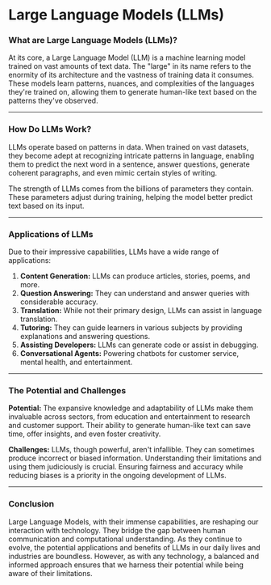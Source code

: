 # Large Language Models (LLMs)

### **What are Large Language Models (LLMs)?**

At its core, a Large Language Model (LLM) is a machine learning model trained on vast amounts of text data. The "large" in its name refers to the enormity of its architecture and the vastness of training data it consumes. These models learn patterns, nuances, and complexities of the languages they're trained on, allowing them to generate human-like text based on the patterns they've observed.

***

### **How Do LLMs Work?**

LLMs operate based on patterns in data. When trained on vast datasets, they become adept at recognizing intricate patterns in language, enabling them to predict the next word in a sentence, answer questions, generate coherent paragraphs, and even mimic certain styles of writing.

The strength of LLMs comes from the billions of parameters they contain. These parameters adjust during training, helping the model better predict text based on its input.

***

### **Applications of LLMs**

Due to their impressive capabilities, LLMs have a wide range of applications:

1. **Content Generation:** LLMs can produce articles, stories, poems, and more.
2. **Question Answering:** They can understand and answer queries with considerable accuracy.
3. **Translation:** While not their primary design, LLMs can assist in language translation.
4. **Tutoring:** They can guide learners in various subjects by providing explanations and answering questions.
5. **Assisting Developers:** LLMs can generate code or assist in debugging.
6. **Conversational Agents:** Powering chatbots for customer service, mental health, and entertainment.

***

### **The Potential and Challenges**

**Potential:** The expansive knowledge and adaptability of LLMs make them invaluable across sectors, from education and entertainment to research and customer support. Their ability to generate human-like text can save time, offer insights, and even foster creativity.

**Challenges:** LLMs, though powerful, aren't infallible. They can sometimes produce incorrect or biased information. Understanding their limitations and using them judiciously is crucial. Ensuring fairness and accuracy while reducing biases is a priority in the ongoing development of LLMs.

***

### **Conclusion**

Large Language Models, with their immense capabilities, are reshaping our interaction with technology. They bridge the gap between human communication and computational understanding. As they continue to evolve, the potential applications and benefits of LLMs in our daily lives and industries are boundless. However, as with any technology, a balanced and informed approach ensures that we harness their potential while being aware of their limitations.
